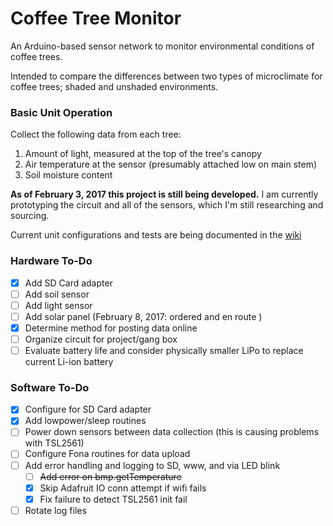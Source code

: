 # Coffee Tree Monitor
An Arduino-based sensor network to monitor environmental conditions of coffee trees.

Intended to compare the differences between two types of microclimate for coffee trees; shaded and unshaded environments. 

### Basic Unit Operation

Collect the following data from each tree:

1. Amount of light, measured at the top of the tree's canopy
2. Air temperature at the sensor (presumably attached low on main stem)
3. Soil moisture content 

**As of February 3, 2017 this project is still being developed.** I am currently prototyping the circuit and all of the sensors, which I'm still researching and sourcing.  

Current unit configurations and tests are being documented in the [wiki](https://github.com/OilSlick/coffee_tree_monitor/wiki)

### Hardware To-Do
* [x] Add SD Card adapter
* [ ] Add soil sensor
* [ ] Add light sensor
* [ ] Add solar panel (February 8, 2017: ordered and en route )
* [x] Determine method for posting data online
* [ ] Organize circuit for project/gang box
* [ ] Evaluate battery life and consider physically smaller LiPo to replace current Li-ion battery

### Software To-Do
* [x] Configure for SD Card adapter
* [x] Add lowpower/sleep routines
* [ ] Power down sensors between data collection (this is causing problems with TSL2561)
* [ ] Configure Fona routines for data upload
* [ ] Add error handling and logging to SD, www, and via LED blink
  * [ ] ~~Add error on bmp.getTemperature~~
  * [x] Skip Adafruit IO conn attempt if wifi fails
  * [x] Fix failure to detect TSL2561 init fail
* [ ] Rotate log files